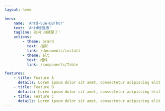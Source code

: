 ```yaml
---
layout: home

hero:
    name: 'Antd-Vue-DBThor'
    text: 'Antd增强版'
    tagline: 别问 用就是了！
    actions:
        - theme: brand
          text: 指南
          link: /documents/install
        - theme: alt
          text: 组件
          link: /components/Table

features:
    - title: Feature A
      details: Lorem ipsum dolor sit amet, consectetur adipiscing elit
    - title: Feature B
      details: Lorem ipsum dolor sit amet, consectetur adipiscing elit
    - title: Feature C
      details: Lorem ipsum dolor sit amet, consectetur adipiscing elit
---
```

